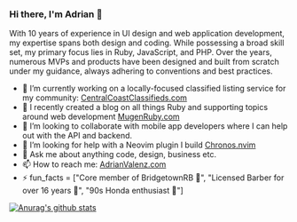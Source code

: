 ### Hi there, I'm Adrian 👋

With 10 years of experience in UI design and web application development, my expertise spans both design and coding. While possessing a broad skill set, my primary focus lies in Ruby, JavaScript, and PHP. Over the years, numerous MVPs and products have been designed and built from scratch under my guidance, always adhering to conventions and best practices.

- 🔭 I’m currently working on a locally-focused classified listing service for my community: [CentralCoastClassifieds.com](https://centralcoastclassifieds.com)
- 🌱 I recently created a blog on all things Ruby and supporting topics around web development [MugenRuby.com](https://mugenruby.com)
- 👯 I’m looking to collaborate with mobile app developers where I can help out with the API and backend.
- 🤔 I’m looking for help with a Neovim plugin I build [Chronos.nvim](https://github.com/adrianvalenz/chronos.nvim)
- 💬 Ask me about anything code, design, business etc.
- 📫 How to reach me: [AdrianValenz.com](https://adrianvalenz.com)
- ⚡ fun_facts = ["Core member of BridgetownRB 🌉", "Licensed Barber for over 16 years 💈", "90s Honda enthusiast 🚗"]


[![Anurag's github stats](https://github-readme-stats.vercel.app/api?username=adrianvalenz&show_icons=true&theme=tokyonight)](https://github.com/anuraghazra/github-readme-stats) 

<!--
**adrianvalenz/adrianvalenz** is a ✨ _special_ ✨ repository because its `README.md` (this file) appears on your GitHub profile.

Here are some ideas to get you started:

- 🔭 I’m currently working on ...
- 🌱 I’m currently learning ...
- 👯 I’m looking to collaborate on ...
- 🤔 I’m looking for help with ...
- 💬 Ask me about ...
- 📫 How to reach me: ...
- 😄 Pronouns: ...
- ⚡ Fun fact: ...
-->
